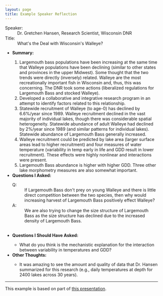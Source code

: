 ```yaml
---
layout: page
title: Example Speaker Reflection
---
```


<dl class="dl-horizontal">
<dt>Speaker:</dt>
<dd>Dr. Gretchen Hansen, Research Scientist, Wisconsin DNR</dd>
<dt>Title:</dt>
<dd>What's the Deal with Wisconsin's Walleye?</dd>
</dl>

<ul class="list-unstyled">
<li><b>Summary:</b></li>
<ol>
<li>Largemouth bass populations have been increasing at the same time that Walleye populations have been declining (similar to other states and provinces in the upper Midwest).  Some thought that the two trends were directly (inversely) related.  Walleye are the most recreationally important fish in Wisconsin and, thus, this was concerning.  The DNR took some actions (liberalized regulations for Largemouth Bass and stocked Walleye).</li>
<li>Developed a collaborative and integrative research program in an attempt to identify factors related to this relationship.</li>
<li>Statewide recruitment of Walleye (to age-0) has declined by 6.6%/year since 1989.  Walleye recruitment declined in the vast majority of individual lakes, though there was considerable spatial heterogeneity.  Statewide abundance of adult Walleye had declined by 2%/year since 1989 (and similar patterns for individual lakes).  Statewide abundance of Largemouth Bass generally increased.</li>
<li>Walleye recruitment could be predicted by lake area (larger surface areas lead to higher recruitment) and four measures of water temperature (variability in temp early in life and GDD result in lower recruitment).  These effects were highly nonlinear and interactions were present.</li>
<li>Largemouth Bass abundance is higher with higher GDD.  Three other lake morphometry measures are also somewhat important.</li>
</ol>
<li><b>Questions I Asked:</b></li>
<dl class="dl-horizontal">
<dt>Q:</dt>
<dd>If Largemouth Bass don't prey on young Walleye and there is little direct competition between the two species, then why would increasing harvest of Largemouth Bass positively effect Walleye?</dd>
<dt>A:</dt>
<dd>We are also trying to change the size structure of Largemouth Bass as the size structure has declined due to the increased density of Largemouth Bass.</dd>
</dl>
<br>
<li><b>Questions I Should Have Asked:</b></li>
<ul>
<li>What do you think is the mechanistic explanation for the interaction between variability in temperatures and GDD?</li>
</ul>
<li><b>Other Thoughts:</b></li>
<ul>
<li>It was amazing to see the amount and quality of data that Dr. Hansen summarized for this research (e.g., daily temperatures at depth for 2400 lakes across 30 years).</li>
</ul>
</ul>

----

This example is based on part of [this presentation](http://gallery.usgs.gov/videos/972).
